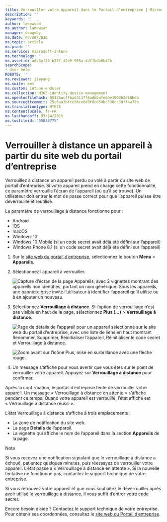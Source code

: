 ```yaml
---
title: Verrouiller votre appareil dans le Portail d’entreprise | Microsoft Docs
description: ''
keywords: ''
author: lenewsad
ms.author: lanewsad
manager: dougeby
ms.date: 08/28/2018
ms.topic: article
ms.prod: ''
ms.service: microsoft-intune
ms.technology: ''
ms.assetid: adc6af23-b22f-42e5-955a-4dffbdb8b42b
searchScope:
- User help
ROBOTS: ''
ms.reviewer: jieyang
ms.suite: ems
ms.custom: intune-enduser
ms.collection: M365-identity-device-management
ms.openlocfilehash: 85435acffbad3117f6adbbafe60e1993b2d18bdb
ms.sourcegitcommit: 25e6aa3bfce58ce8d9f8c054bc338cc3dff4a78b
ms.translationtype: MTE75
ms.contentlocale: fr-FR
ms.lasthandoff: 03/14/2019
ms.locfileid: "55835775"
---
```

# <a name="remotely-lock-your-device-from-the-company-portal-website"></a>Verrouiller à distance un appareil à partir du site web du portail d’entreprise

Verrouillez à distance un appareil perdu ou volé à partir du site web de portail d’entreprise. Si votre appareil prend en charge cette fonctionnalité, ce paramètre verrouille l’écran de l’appareil (où qu’il se trouve). Un utilisateur doit entrer le mot de passe correct pour que l’appareil puisse être déverrouillé et réutilisé.   

Le paramètre de verrouillage à distance fonctionne pour :

* Android
* iOS
* macOS
* Windows 10
* Windows 10 Mobile (si un code secret avait déjà été défini sur l’appareil)
* Windows Phone 8.1 (si un code secret avait déjà été défini sur l’appareil)  

1. Sur le [site web du portail d’entreprise](https://portal.manage.microsoft.com), sélectionnez le bouton __Menu__ > __Appareils__.  

2. Sélectionnez l’appareil à verrouiller.  

    ![Capture d’écran de la page Appareils, avec 2 vignettes montrant des appareils non identifiés, portant un nom générique. Sous les appareils, une bannière grise invite l’utilisateur à identifier l’appareil qu’il utilise ou à en ajouter un nouveau.](./media/rename-reset-device-step2-1808.png) 

3. Sélectionnez **Verrouillage à distance**. Si l’option de verrouillage n’est pas visible en haut de la page, sélectionnez **Plus (...)** > **Verrouillage à distance**.  

   ![Page de détails de l’appareil pour un appareil sélectionné sur le site web du portail d’entreprise, avec une liste de liens en haut montrant Renommer, Supprimer, Réinitialiser l’appareil, Réinitialiser le code secret et Verrouillage à distance. ](./media/rename-reset-device-1808.png) 

    ![Zoom avant sur l’icône Plus, mise en surbrillance avec une flèche rouge.](./media/rename-reset-device-step3-more-1808.png)    

4. Un message s’affiche pour vous avertir que vous êtes sur le point de verrouiller votre appareil. Appuyez sur **Verrouillage à distance** pour confirmer.

Après la confirmation, le portail d’entreprise tente de verrouiller votre appareil. Un message « Verrouillage à distance en attente » s’affiche pendant ce temps. Quand votre appareil est verrouillé, l’état affiché est « Verrouillage à distance réussi ».  

L’état Verrouillage à distance s’affiche à trois emplacements :

   * La zone de notification du site web.
   * La page **Détails** de l’appareil.
   * La vignette qui affiche le nom de l’appareil dans la section **Appareils** de la page.  

> [!Note]
> Si vous recevez une notification signalant que le verrouillage à distance a échoué, patientez quelques minutes, puis réessayez de verrouiller votre appareil. L’état passe à « Verrouillage à distance en attente ». Si la nouvelle tentative ne fonctionne pas, contactez le support technique de votre entreprise.

Si vous retrouvez votre appareil et que vous souhaitez le déverrouiller après avoir utilisé le verrouillage à distance, il vous suffit d’entrer votre code secret.  

Encore besoin d’aide ? Contactez le support technique de votre entreprise. Pour obtenir ses coordonnées, consultez le [site web du Portail d’entreprise](https://go.microsoft.com/fwlink/?linkid=2010980).
